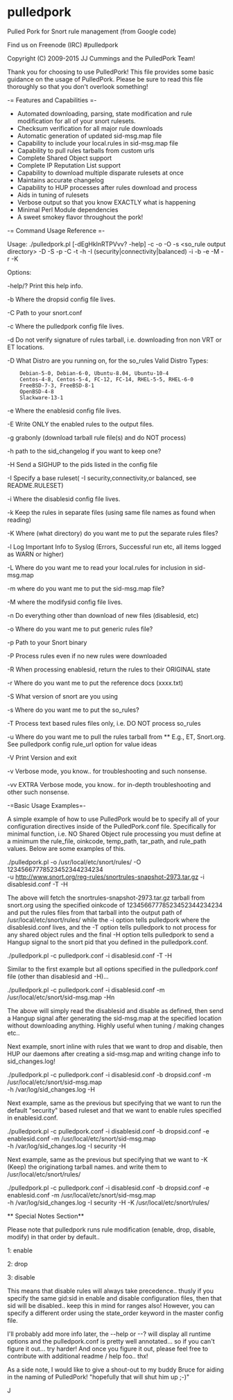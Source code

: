 pulledpork
==========

Pulled Pork for Snort rule management (from Google code)

Find us on Freenode (IRC) #pulledpork

Copyright (C) 2009-2015 JJ Cummings and the PulledPork Team!


Thank you for choosing to use PulledPork!  This file provides some basic
guidance on the usage of PulledPork.  Please be sure to read this file
thoroughly so that you don't overlook something!


-= Features and Capabilities =-

 * Automated downloading, parsing, state modification and rule modification
   for all of your snort rulesets.
 * Checksum verification for all major rule downloads
 * Automatic generation of updated sid-msg.map file
 * Capability to include your local.rules in sid-msg.map file
 * Capability to pull rules tarballs from custom urls
 * Complete Shared Object support
 * Complete IP Reputation List support
 * Capability to download multiple disparate rulesets at once
 * Maintains accurate changelog
 * Capability to HUP processes after rules download and process
 * Aids in tuning of rulesets
 * Verbose output so that you know EXACTLY what is happening
 * Minimal Perl Module dependencies
 * A sweet smokey flavor throughout the pork!
 

-= Command Usage Reference =-

Usage: ./pulledpork.pl [-dEgHklnRTPVvv? -help] -c <config filename> -o <rule output path>
   -O <oinkcode> -s <so_rule output directory> -D <Distro> -S <SnortVer>
   -p <path to your snort binary> -C <path to your snort.conf> -t <sostub output path>
   -h <changelog path> -I (security|connectivity|balanced) -i <path to disablesid.conf>
   -b <path to dropsid.conf> -e <path to enablesid.conf> -M <path to modifysid.conf>
   -r <path to docs folder> -K <directory for separate rules files>
  
   Options:
   
   -help/? Print this help info.
   
   -b Where the dropsid config file lives.
   
   -C Path to your snort.conf
   
   -c Where the pulledpork config file lives.
   
   -d Do not verify signature of rules tarball, i.e. downloading fron non VRT or ET locations.
   
   -D What Distro are you running on, for the so_rules
      Valid Distro Types:
      
		Debian-5-0, Debian-6-0, Ubuntu-8.04, Ubuntu-10-4
		Centos-4-8, Centos-5-4,	FC-12, FC-14, RHEL-5-5, RHEL-6-0
		FreeBSD-7-3, FreeBSD-8-1
		OpenBSD-4-8
		Slackware-13-1
   
   -e Where the enablesid config file lives.
   
   -E Write ONLY the enabled rules to the output files.
   
   -g grabonly (download tarball rule file(s) and do NOT process)
   
   -h path to the sid_changelog if you want to keep one?
   
   -H Send a SIGHUP to the pids listed in the config file
   
   -I Specify a base ruleset( -I security,connectivity,or balanced, see README.RULESET)
   
   -i Where the disablesid config file lives.
   
   -k Keep the rules in separate files (using same file names as found when reading)
   
   -K Where (what directory) do you want me to put the separate rules files?
   
   -l Log Important Info to Syslog (Errors, Successful run etc, all items logged as WARN or higher) 
   
   -L Where do you want me to read your local.rules for inclusion in sid-msg.map
   
   -m where do you want me to put the sid-msg.map file?
   
   -M where the modifysid config file lives.
   
   -n Do everything other than download of new files (disablesid, etc)
   
   -o Where do you want me to put generic rules file?
   
   -p Path to your Snort binary
   
   -P Process rules even if no new rules were downloaded
   
   -R When processing enablesid, return the rules to their ORIGINAL state
   
   -r Where do you want me to put the reference docs (xxxx.txt)
   
   -S What version of snort are you using
   
   -s Where do you want me to put the so_rules?
   
   -T Process text based rules files only, i.e. DO NOT process so_rules
   
   -u Where do you want me to pull the rules tarball from
   ** E.g., ET, Snort.org. See pulledpork config rule_url option for value ideas
   
   -V Print Version and exit

   -v Verbose mode, you know.. for troubleshooting and such nonsense.

   -vv EXTRA Verbose mode, you know.. for in-depth troubleshooting and other such nonsense.

-=Basic Usage Examples=-

A simple example of how to use PulledPork would be to specify all of your configuration directives inside of the
PulledPork.conf file.  Specifically for minimal function, i.e. NO Shared Object rule processing you must define 
at a minimum the rule_file, oinkcode, temp_path, tar_path, and rule_path values.  Below are some examples of this. 

./pulledpork.pl -o /usr/local/etc/snort/rules/ -O 12345667778523452344234234  \
-u http://www.snort.org/reg-rules/snortrules-snapshot-2973.tar.gz -i disablesid.conf -T -H

The above will fetch the snortrules-snapshot-2973.tar.gz tarball from snort.org using the specified oinkcode of 
12345667778523452344234234 and put the rules files from that tarball into the output path of 
/usr/local/etc/snort/rules/ while the -i option tells pulledpork where the
disablesid.conf lives, and the -T option tells pulledpork to not process for any shared object rules and the final
-H option tells pulledpork to send a Hangup signal to the snort pid that you defined in the pulledpork.conf.

./pulledpork.pl -c pulledpork.conf -i disablesid.conf -T -H

Similar to the first example but all options specified in the pulledpork.conf file (other than disablesid and -H)...

./pulledpork.pl -c pulledpork.conf -i disablesid.conf -m /usr/local/etc/snort/sid-msg.map -Hn

The above will simply read the disablesid and disable as defined, then send a Hangup signal after generating the sid-msg.map
at the specified location without downloading anything.
Highly useful when tuning / making changes etc..

Next example, snort inline with rules that we want to drop and disable, then HUP our daemons after creating a sid-msg.map
and writing change info to sid_changes.log!

./pulledpork.pl -c pulledpork.conf -i disablesid.conf -b dropsid.conf -m /usr/local/etc/snort/sid-msg.map \
-h /var/log/sid_changes.log -H

Next example, same as the previous but specifying that we want to run the default "security" based ruleset
and that we want to enable rules specified in enablesid.conf.

./pulledpork.pl -c pulledpork.conf -i disablesid.conf -b dropsid.conf -e enablesid.conf -m /usr/local/etc/snort/sid-msg.map \
-h /var/log/sid_changes.log -I security -H

Next example, same as the previous but specifying that we want to -K (Keep) the originationg tarball names.
and write them to /usr/local/etc/snort/rules/

./pulledpork.pl -c pulledpork.conf -i disablesid.conf -b dropsid.conf -e enablesid.conf -m /usr/local/etc/snort/sid-msg.map \
-h /var/log/sid_changes.log -I security -H -K /usr/local/etc/snort/rules/


** Special Notes Section**

Please note that pulledpork runs rule modification (enable, drop, disable, modify) in that order by default..

1: enable

2: drop

3: disable

This means that disable rules will always take precedence.. thusly if you specify the same gid:sid 
in enable and disable configuration files, then that sid will be disabled.. keep this in mind 
for ranges also!  However, you can specify a different order using the state_order keyword in the
master config file.

I'll probably add more info later, the --help or --? will display all runtime options and the pulledpork.conf is
pretty well annotated... so if you can't figure it out... try harder!  And once you figure it out, please feel 
free to contribute with additional readme / help foo.. thx!

As a side note, I would like to give a shout-out to my buddy Bruce for aiding in the naming of PulledPork!
"hopefully that will shut him up ;-)"

J
